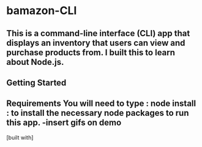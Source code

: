 # bamazon-CLI
This is a command-line interface (CLI) app that displays an inventory that users can view and purchase products from. I built this to learn about Node.js.
---
## Getting Started

__Requirements__
You will need to type : node install : to install the necessary node packages to run this app.
  -insert gifs on demo
---
[built with]
